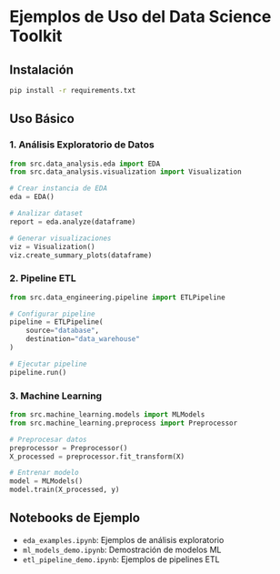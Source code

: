 # Ejemplos de Uso del Data Science Toolkit

## Instalación

```bash
pip install -r requirements.txt
```

## Uso Básico

### 1. Análisis Exploratorio de Datos

```python
from src.data_analysis.eda import EDA
from src.data_analysis.visualization import Visualization

# Crear instancia de EDA
eda = EDA()

# Analizar dataset
report = eda.analyze(dataframe)

# Generar visualizaciones
viz = Visualization()
viz.create_summary_plots(dataframe)
```

### 2. Pipeline ETL

```python
from src.data_engineering.pipeline import ETLPipeline

# Configurar pipeline
pipeline = ETLPipeline(
    source="database",
    destination="data_warehouse"
)

# Ejecutar pipeline
pipeline.run()
```

### 3. Machine Learning

```python
from src.machine_learning.models import MLModels
from src.machine_learning.preprocess import Preprocessor

# Preprocesar datos
preprocessor = Preprocessor()
X_processed = preprocessor.fit_transform(X)

# Entrenar modelo
model = MLModels()
model.train(X_processed, y)
```

## Notebooks de Ejemplo

- `eda_examples.ipynb`: Ejemplos de análisis exploratorio
- `ml_models_demo.ipynb`: Demostración de modelos ML
- `etl_pipeline_demo.ipynb`: Ejemplos de pipelines ETL
